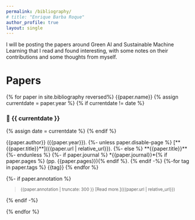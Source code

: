 ```yaml
---
permalink: /bibliography/
# title: "Enrique Barba Roque"
author_profile: true
layout: single
---
```


I will be posting the papers around Green AI and Sustainable Machine Learning that I read and found interesting, with some notes on their contributions and some thoughts from myself.

# Papers

{% for paper in site.bibliography reversed%}
{{paper.name}}
{% assign currentdate = paper.year %}
{% if currentdate != date %}
### 📅 **{{ currentdate }}**
{% assign date = currentdate %} 
{% endif %}

  <p markdown="span">
      {{paper.author}} ({{paper.year}}).
      {%- unless paper.disable-page %}
      [**{{paper.title}}**]({{paper.url | relative_url}}).
      {%- else %}
      **{{paper.title}}**
      {%- endunless %}
      {%- if paper.journal %}
        *{{paper.journal}}*{% if paper.pages %} (pp. {{paper.pages}}){% endif %}.
      {% endif -%}
{%-for tag in paper.tags %}
<span class="badge">{{tag}}</span>
{% endfor %}
</p>
{%- if paper.annotation %}
<blockquote><small markdown="1">
{{paper.annotation | truncate: 300 }} [Read more.]({{paper.url | relative_url}})
</small></blockquote>
{% endif -%}

{% endfor %}